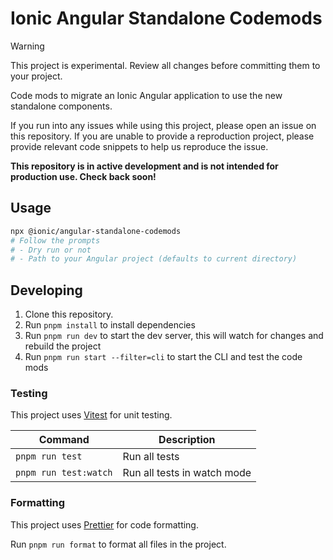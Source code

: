 # Ionic Angular Standalone Codemods

> [!WARNING]
> This project is experimental. Review all changes before committing them to your project.

Code mods to migrate an Ionic Angular application to use the new standalone components.

If you run into any issues while using this project, please open an issue on this repository. If you are unable to provide a reproduction project, please provide relevant code snippets to help us reproduce the issue.

**This repository is in active development and is not intended for production use. Check back soon!**

## Usage

```bash
npx @ionic/angular-standalone-codemods
# Follow the prompts
# - Dry run or not
# - Path to your Angular project (defaults to current directory)
```

## Developing

1. Clone this repository.
2. Run `pnpm install` to install dependencies
3. Run `pnpm run dev` to start the dev server, this will watch for changes and rebuild the project
4. Run `pnpm run start --filter=cli` to start the CLI and test the code mods

### Testing

This project uses [Vitest](https://vitest.dev/) for unit testing.

| Command               | Description                 |
| --------------------- | --------------------------- |
| `pnpm run test`       | Run all tests               |
| `pnpm run test:watch` | Run all tests in watch mode |

### Formatting

This project uses [Prettier](https://prettier.io/) for code formatting.

Run `pnpm run format` to format all files in the project.
